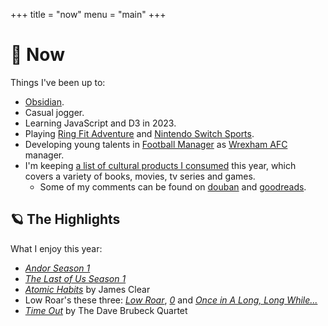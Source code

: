 +++
title = "now"
menu = "main"
+++

# 🌌 Now

Things I've been up to:

- [Obsidian](https://obsidian.md/).
- Casual jogger.
- Learning JavaScript and D3 in 2023.
- Playing [Ring Fit Adventure](https://nintendoswitchsports.nintendo.com/en/) and [Nintendo Switch Sports](https://nintendoswitchsports.nintendo.com/en/).
- Developing young talents in [Football Manager](https://www.footballmanager.com/) as [Wrexham AFC](https://www.wrexhamafc.co.uk/club/whos-who/) manager.
- I'm keeping [a list of cultural products I consumed](https://rqiu.notion.site/b726eb50faac482c9e52556141d9134b) this year, which covers a variety of books, movies, tv series and games.
  - Some of my comments can be found on [douban](https://www.douban.com/people/rexarski/) and [goodreads](https://www.goodreads.com/rexarski).

## 🪐 The Highlights

What I enjoy this year:

- [*Andor Season 1*](https://movie.douban.com/subject/30376895/)
- [*The Last of Us Season 1*](https://movie.douban.com/subject/25848328/)
- [*Atomic Habits*](https://www.goodreads.com/book/show/40121378-atomic-habits) by James Clear
- Low Roar's these three: [*Low Roar*](https://open.spotify.com/album/3lETJkavciTauiSyOV1gZC?si=5xmSukOKTa2IMqIKNH15gg), [*0*](https://open.spotify.com/album/4G3ZBFg8MpTSDxDQ3m2BCb?si=M9Bz-jWqQtCEf3crhDiJBw) and [*Once in A Long, Long While...*](https://open.spotify.com/album/5dhet1luldVxu21FUspJXV?si=r_KD38s-RfSOnTzNuZ3pAQ)
- [*Time Out*](https://open.spotify.com/album/0nTTEAhCZsbbeplyDMIFuA?si=aXWdu10NRRmdseoGPjOoUQ) by The Dave Brubeck Quartet
